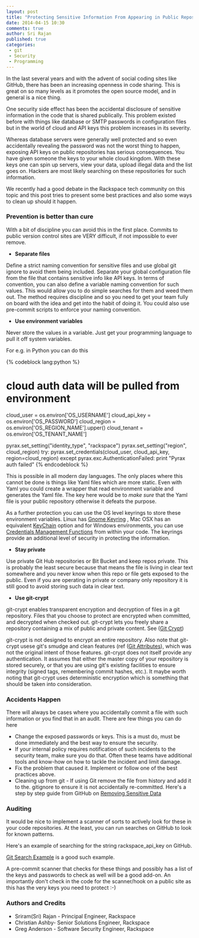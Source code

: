 ```yaml
---
layout: post
title: "Protecting Sensitive Information From Appearing in Public Repos"
date: 2014-04-15 10:30
comments: true
author: Sri Rajan
published: true
categories:
 - git
 - Security
 - Programming
---
```



In the last several years and with the advent of social coding sites like
GitHub, there has been an increasing openness in code sharing. This is great
on so many levels as it promotes the open source model, and in general is a
nice thing.

One security side effect has been the accidental disclosure of sensitive
information in the code that is shared publically.  This problem existed
before with things like database or SMTP passwords in configuration files
but in the world of cloud and API keys this problem increases in its severity.

Whereas database servers were generally well protected and so even accidentally
revealing the password was not the worst thing to happen, exposing API keys on
public repositories has serious consequences. You have given someone the keys
to your whole cloud kingdom. With these keys one can spin up servers, view
your data, upload illegal data and the list goes on. Hackers are most likely
searching on these repositories for such information.

We recently had a good debate in the Rackspace tech community on this topic
and this post tries to present some best practices and also some ways to
clean up should it happen.

<!-- more -->

### Prevention is better than cure


With a bit of discipline you can avoid this in the first place. Commits to public version control sites are VERY difficult, if not impossible to ever remove.

 * __Separate files__


Define a strict naming convention for sensitive files and use global git ignore to avoid them being included. Separate your global configuration file from the file that contains sensitive info like API keys. In terms of convention, you can also define a variable naming convention for such values. This would allow you to do simple searches for them and weed them out. The method requires discipline and so you need to get your team fully on board with the idea and get into the habit of doing it.  You could also use pre-commit scripts to enforce your naming convention.


 * __Use environment variables__

Never store the values in a variable. Just get your programming language to pull it off system variables.

For e.g. in Python you can do this

{% codeblock lang:python %}
# cloud auth data will be pulled from environment
cloud_user = os.environ['OS_USERNAME']
cloud_api_key = os.environ['OS_PASSWORD']
cloud_region = os.environ['OS_REGION_NAME'].upper()
cloud_tenant = os.environ['OS_TENANT_NAME']

pyrax.set_setting("identity_type", "rackspace")
pyrax.set_setting("region", cloud_region)
try:
    pyrax.set_credentials(cloud_user,
                          cloud_api_key,
                          region=cloud_region)
except pyrax.exc.AuthenticationFailed:
    print "Pyrax auth failed"
{% endcodeblock %}

This is possible in all modern day languages.  The only places where this cannot be done is things like Yaml files which are more static. Even with Yaml you could create a wrapper that read environment variable and generates the Yaml file. The key here would be to *make sure* that the Yaml file is your public repository otherwise it defeats the purpose.

As a further protection you can use the OS level keyrings to store these environment variables. Linux has [Gnome Keyring](https://wiki.gnome.org/Projects/GnomeKeyring/KeyringIntro) , Mac OSX has an equivalent [KeyChain](https://developer.apple.com/library/mac/documentation/security/Conceptual/keychainServConcepts/01introduction/introduction.html) option and for Windows environments, you can use [Credentials Management Functions](http://msdn.microsoft.com/en-us/library/aa374731%28v=VS.85%29.aspx#credentials_management_functions) from within your code. The keyrings provide an additional level of security in protecting the information.


  * **Stay private**

Use private Git Hub repositories or Bit Bucket and keep repos private. This is probably the least secure because that means the file is living in clear text somewhere and you never know when this repo or file gets exposed to the public. Even if you are operating in private or company only repository it is still good to avoid storing such data in clear text.


  * **Use git-crypt**

git-crypt enables transparent encryption and decryption of files in a git repository. Files that you choose to protect are encrypted when committed, and decrypted when checked out. git-crypt lets you freely share a repository containing a mix of public and private content. See ([Git Crypt](https://www.agwa.name/projects/git-crypt/))

git-crypt is not designed to encrypt an entire repository. Also note that git-crypt usese git's smudge and clean features (ref ([Git Attributes](http://git-scm.com/docs/gitattributes)), which was not the original intent of those features.  git-crypt does not itself provide any authentication. It assumes that either the master copy of your repository is stored securely, or that you are using git's existing facilities to ensure integrity (signed tags, remembering commit hashes, etc.). It maybe worth noting that git-crypt uses deterministic encryption which is something that should be taken into consideration.


### Accidents Happen


There will always be cases where you accidentally commit a file with such information or you find that in an audit. There are few things you can do here


 * Change the exposed passwords or keys. This is a must do, must be done immediately and the best way to ensure the security.
 * If your internal policy requires notification of such incidents to the security team, make sure you do that. Often these teams have additional tools and know-how on how to tackle the incident and limit damage.
 * Fix the problem that caused it. Implement or follow one of the best practices above.
 * Cleaning up from git - If using Git remove the file from history and add it to the. gitignore to ensure it is not accidentally re-committed. Here's a step by step guide from GitHub on [Removing Sensitive Data](https://help.github.com/articles/remove-sensitive-data)

### Auditing

It would be nice to implement a scanner of sorts to actively look for these in your code repositories. At the least, you can run searches on GitHub to look for known patterns.

Here's an example of searching for the string rackspace_api_key on GitHub.

[Git Search Example](https://github.com/search?p=2&q=rackspace_api_key&ref=searchresults&type=Code) is a good such example.

A pre-commit scanner that checks for these things and possibly has a list of the keys and passwords to check as well will be a good add-on. An importantly don't check in the code for the scanner/hook on a public site as this has the very keys you need to protect :-)


### Authors and Credits

* Sriram(Sri) Rajan - Principal Engineer, Rackspace
* Christian Ashby- Senior Solutions Engineer, Rackspace
* Greg Anderson - Software Security Engineer, Rackspace



